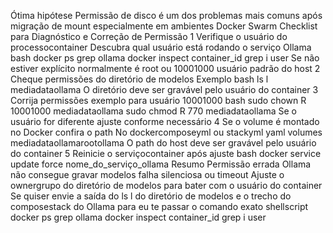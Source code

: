 Ótima hipótese Permissão de disco é um dos problemas mais comuns após migração de mount especialmente em ambientes Docker Swarm
 Checklist para Diagnóstico e Correção de Permissão
1 Verifique o usuário do processocontainer
 Descubra qual usuário está rodando o serviço Ollama
bash
docker ps  grep ollama
docker inspect container_id  grep i user
 Se não estiver explícito normalmente é root ou 10001000 usuário padrão do host
2 Cheque permissões do diretório de modelos
 Exemplo
bash
ls l mediadataollama
 O diretório deve ser gravável pelo usuário do container
3 Corrija permissões exemplo para usuário 10001000
bash
sudo chown R 10001000 mediadataollama
sudo chmod R 770 mediadataollama
 Se o usuário for diferente ajuste conforme necessário
4 Se o volume é montado no Docker confira o path
 No dockercomposeyml ou stackyml
yaml
volumes
 mediadataollamarootollama
 O path do host deve ser gravável pelo usuário do container
5 Reinicie o serviçocontainer após ajuste
bash
docker service update force nome_do_serviço_ollama
Resumo
Permissão errada  Ollama não consegue gravar modelos  falha silenciosa ou timeout
Ajuste o ownergrupo do diretório de modelos para bater com o usuário do container
Se quiser envie a saída do ls l do diretório de modelos e o trecho do composestack do Ollama para eu te passar o comando exato
shellscript
docker ps  grep ollama
docker inspect container_id  grep i user